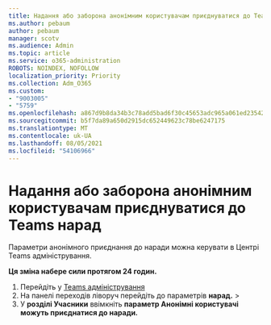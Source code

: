 ```yaml
---
title: Надання або заборона анонімним користувачам приєднуватися до Teams нарад
ms.author: pebaum
author: pebaum
manager: scotv
ms.audience: Admin
ms.topic: article
ms.service: o365-administration
ROBOTS: NOINDEX, NOFOLLOW
localization_priority: Priority
ms.collection: Adm_O365
ms.custom:
- "9003005"
- "5759"
ms.openlocfilehash: a867d9b8da34b3c78add5bad6f30c45653adc965a061ed235429a7d7447cffd6
ms.sourcegitcommit: b5f7da89a650d2915dc652449623c78be6247175
ms.translationtype: MT
ms.contentlocale: uk-UA
ms.lasthandoff: 08/05/2021
ms.locfileid: "54106966"
---
```

# <a name="allow-or-prevent-anonymous-users-from-joining-teams-meetings"></a>Надання або заборона анонімним користувачам приєднуватися до Teams нарад

Параметри анонімного приєднання до наради можна керувати в Центрі Teams адміністрування.

**Ця зміна набере сили протягом 24 годин.**

1.  Перейдіть у [Teams адміністрування](https://admin.teams.microsoft.com)
2.  На панелі переходів ліворуч перейдіть до параметрів **нарад.**   >   
3.  У **розділі Учасники** ввімкніть **параметр Анонімні користувачі можуть приєднатися до наради.**